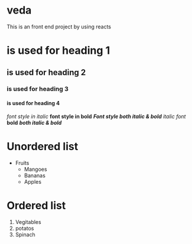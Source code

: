 # veda
This is an front end project by using reacts
# is used for heading 1
## is used for heading 2
### is used for heading 3
#### is used for heading 4
*font style in italic*
**font style in bold**
***Font style both italic & bold***
*italic font*
**bold**
***both italic & bold***

# Unordered list
* Fruits
  * Mangoes
  * Bananas
  * Apples
 
 # Ordered list
  1. Vegitables
  2. potatos
  3. Spinach
